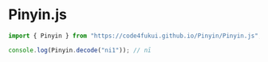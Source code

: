 # Pinyin.js

```js
import { Pinyin } from "https://code4fukui.github.io/Pinyin/Pinyin.js";

console.log(Pinyin.decode("ni1")); // nī
```
